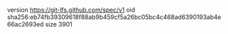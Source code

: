 version https://git-lfs.github.com/spec/v1
oid sha256:eb74fb39309618f88ab9b459cf5a26bc05bc4c468ad6390193ab4e66ac2693ed
size 3901
